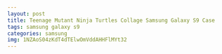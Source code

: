 ```yaml
---
layout: post
title: Teenage Mutant Ninja Turtles Collage Samsung Galaxy S9 Case
tags: samsung galaxy s9
categories: samsung
img: 1NZAoS04zKdT4dTElwOmVddAHHFlMYt32
---
```

